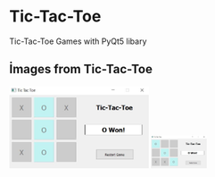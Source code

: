 # Tic-Tac-Toe



Tic-Tac-Toe Games with PyQt5 libary

## İmages from Tic-Tac-Toe


<p float="left">
  <img src="https://github.com/ErdalNayir/Tic-Tac-Toe/blob/main/image1.JPG" width="250,height="250" />
  <img src="https://github.com/ErdalNayir/Tic-Tac-Toe/blob/main/image2.JPG" width="100",height="250" /> 

</p>






